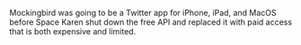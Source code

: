 Mockingbird was going to be a Twitter app for iPhone, iPad, and MacOS before Space Karen shut down the free API and
replaced it with paid access that is both expensive and limited.
